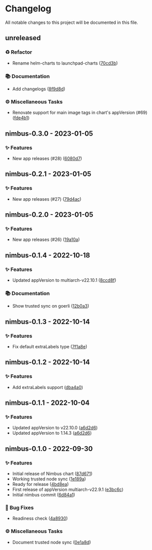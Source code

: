# Changelog

All notable changes to this project will be documented in this file.

## unreleased

### <!-- 2 -->♻️ Refactor

- Rename helm-charts to launchpad-charts ([70cd3b](https://github.com/graphops/launchpad-charts/commit/70cd3b7aed214e314ec0534bf845d687efab41d8))

### <!-- 3 -->📚 Documentation

- Add changelogs ([8f9d8d](https://github.com/graphops/launchpad-charts/commit/8f9d8d3fd2d83bea0f401cb853e522c3d5cf1792))

### <!-- 7 -->⚙️ Miscellaneous Tasks

- Renovate support for main image tags in chart's appVersion (#69) ([fde4b1](https://github.com/graphops/launchpad-charts/commit/fde4b18394a3ac891a3dd0f5e4fd621fc9ae6052))

## nimbus-0.3.0 - 2023-01-05

### <!-- 0 -->✨ Features

- New app releases (#28) ([6080d7](https://github.com/graphops/launchpad-charts/commit/6080d748630c2c9a3bab4cd4e6009bdb1bc2196a))

## nimbus-0.2.1 - 2023-01-05

### <!-- 0 -->✨ Features

- New app releases (#27) ([79d4ac](https://github.com/graphops/launchpad-charts/commit/79d4ac3c89ef368df608be26c417d36cbdeb63f4))

## nimbus-0.2.0 - 2023-01-05

### <!-- 0 -->✨ Features

- New app releases (#26) ([19a10a](https://github.com/graphops/launchpad-charts/commit/19a10a20c1ca6747a170808bf6e5d8615dae5eb6))

## nimbus-0.1.4 - 2022-10-18

### <!-- 0 -->✨ Features

- Updated appVersion to multiarch-v22.10.1 ([8ccd8f](https://github.com/graphops/launchpad-charts/commit/8ccd8fa2dd1dafe7e4ca8a788ef7fc0272d019b5))

### <!-- 3 -->📚 Documentation

- Show trusted sync on goerli ([12b0a3](https://github.com/graphops/launchpad-charts/commit/12b0a3bfcc301987dcfaec93071e84de83630d43))

## nimbus-0.1.3 - 2022-10-14

### <!-- 0 -->✨ Features

- Fix default extraLabels type ([7f1a8e](https://github.com/graphops/launchpad-charts/commit/7f1a8e8503f91a4ddc6965ac1de0c5d067f28ed1))

## nimbus-0.1.2 - 2022-10-14

### <!-- 0 -->✨ Features

- Add extraLabels support ([dba4a0](https://github.com/graphops/launchpad-charts/commit/dba4a005d835132db40cbed0b82b30c47dec1b46))

## nimbus-0.1.1 - 2022-10-04

### <!-- 0 -->✨ Features

- Updated appVersion to v22.10.0 ([a6d2d6](https://github.com/graphops/launchpad-charts/commit/a6d2d6e835d569b91361e5f3bd2e5884c0d42ab9))
- Updated appVersion to 1.14.3 ([a6d2d6](https://github.com/graphops/launchpad-charts/commit/a6d2d6e835d569b91361e5f3bd2e5884c0d42ab9))

## nimbus-0.1.0 - 2022-09-30

### <!-- 0 -->✨ Features

- Initial release of Nimbus chart ([87d671](https://github.com/graphops/launchpad-charts/commit/87d671bf924a83dec5d94ba9967bc3e1b8c65d72))
- Working trusted node sync ([1e189a](https://github.com/graphops/launchpad-charts/commit/1e189abb39cabdeebd1a9ad75d830b19a6464943))
- Ready for release ([4bd8ea](https://github.com/graphops/launchpad-charts/commit/4bd8ea185cfc81cc53133398df5888565c87ee34))
- First release of appVersion multiarch-v22.9.1 ([e3bc6c](https://github.com/graphops/launchpad-charts/commit/e3bc6cdf626af229ced6bdb745a71f14d360b915))
- Initial nimbus commit ([6d84a1](https://github.com/graphops/launchpad-charts/commit/6d84a10e963e3c49e3a2861ffa9dde711ed55fa9))

### <!-- 1 -->🐛 Bug Fixes

- Readiness check ([4a8930](https://github.com/graphops/launchpad-charts/commit/4a893034aff8a3322d61eeb64a1e7e2d9517a410))

### <!-- 7 -->⚙️ Miscellaneous Tasks

- Document trusted node sync ([0e1a8d](https://github.com/graphops/launchpad-charts/commit/0e1a8d216f5cff48630b97afdf16ba7c9b5f48d4))

